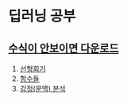 # 딥러닝 공부

## [수식이 안보이면 다운로드](https://chrome.google.com/webstore/detail/mathjax-plugin-for-github/ioemnmodlmafdkllaclgeombjnmnbima/related)

1. [선형회기](./Linear_Regression)
1. [함수들](./Function)
1. [감정(문맥) 분석](./SentimentAnalysis)
